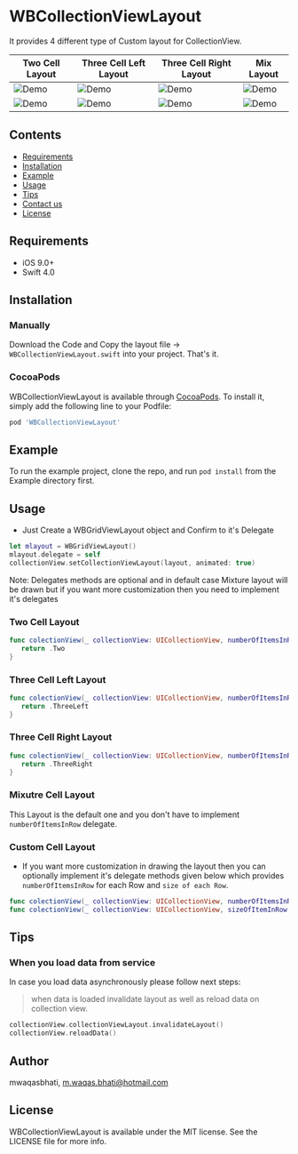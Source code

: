 # WBCollectionViewLayout

It provides 4 different type of Custom layout for CollectionView. 


|             Two Cell Layout         |         Three Cell Left Layout          | Three Cell Right Layout | Mix Layout |
|---------------------------------|------------------------------|------------------------------|---------------------------------|
|![Demo](https://github.com/mwaqasbhati/WBCollectionViewLayout/blob/master/Screenshots/two.png)|![Demo](https://github.com/mwaqasbhati/WBCollectionViewLayout/blob/master/Screenshots/threeleft.png)|![Demo](https://github.com/mwaqasbhati/WBCollectionViewLayout/blob/master/Screenshots/threeright.png)|![Demo](https://github.com/mwaqasbhati/WBCollectionViewLayout/blob/master/Screenshots/mixture.png)
|![Demo](https://github.com/mwaqasbhati/WBCollectionViewLayout/blob/master/Screenshots/two_1.png)|![Demo](https://github.com/mwaqasbhati/WBCollectionViewLayout/blob/master/Screenshots/threeleft_1.png)|![Demo](https://github.com/mwaqasbhati/WBCollectionViewLayout/blob/master/Screenshots/threeright_1.png)|![Demo](https://github.com/mwaqasbhati/WBCollectionViewLayout/blob/master/Screenshots/mixture_1.png)

## Contents
- [Requirements](#requirements)
- [Installation](#installation)
- [Example](#example)
- [Usage](#usage)
- [Tips](#tips)
- [Contact us](#contact-us)
- [License](#license)


## Requirements

- iOS 9.0+
- Swift 4.0

## Installation

### Manually

Download the Code and Copy the layout file -> `WBCollectionViewLayout.swift` into your project. That's it.

### CocoaPods

WBCollectionViewLayout is available through [CocoaPods](http://cocoapods.org). To install
it, simply add the following line to your Podfile:

```ruby
pod 'WBCollectionViewLayout'
```

## Example

To run the example project, clone the repo, and run `pod install` from the Example directory first.

## Usage

- Just Create a WBGridViewLayout object and Confirm to it's Delegate
  
```swift
let mlayout = WBGridViewLayout()
mlayout.delegate = self
collectionView.setCollectionViewLayout(layout, animated: true)
```
Note: Delegates methods are optional and in default case Mixture layout will be drawn but if you want more customization then you need to implement it's delegates

### Two Cell Layout
```swift
func colectionView(_ collectionView: UICollectionView, numberOfItemsInRow row: Int) -> CellLayout {
   return .Two
}
```
### Three Cell Left Layout
```swift
func colectionView(_ collectionView: UICollectionView, numberOfItemsInRow row: Int) -> CellLayout {
   return .ThreeLeft
}
```
### Three Cell Right Layout
```swift
func colectionView(_ collectionView: UICollectionView, numberOfItemsInRow row: Int) -> CellLayout {
   return .ThreeRight
}
```
### Mixutre Cell Layout

This Layout is the default one and you don't have to implement `numberOfItemsInRow` delegate.

### Custom Cell Layout

- If you want more customization in drawing the layout then you can optionally implement it's delegate methods given below which provides `numberOfItemsInRow` for each Row and `size of each Row`.

```swift
func colectionView(_ collectionView: UICollectionView, numberOfItemsInRow row: Int) -> CellLayout
func colectionView(_ collectionView: UICollectionView, sizeOfItemInRow row: Int) -> CGSize?

```

## Tips

### When you load data from service 

In case you load data asynchronously please follow next steps:

> when data is loaded invalidate layout as well as reload data on collection view.
```swift
collectionView.collectionViewLayout.invalidateLayout()
collectionView.reloadData()
```

## Author

mwaqasbhati, m.waqas.bhati@hotmail.com

## License

WBCollectionViewLayout is available under the MIT license. See the LICENSE file for more info.
